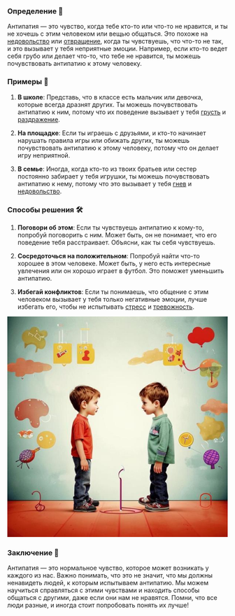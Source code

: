### Определение 📖
Антипатия — это чувство, когда тебе кто-то или что-то не нравится, и ты не хочешь с этим человеком или вещью общаться. Это похоже на [недовольство](недовольство.md) или [отвращение](отвращение.md), когда ты чувствуешь, что что-то не так, и это вызывает у тебя неприятные эмоции. Например, если кто-то ведет себя грубо или делает что-то, что тебе не нравится, ты можешь почувствовать антипатию к этому человеку.

### Примеры 🌟
1. **В школе**: Представь, что в классе есть мальчик или девочка, которые всегда дразнят других. Ты можешь почувствовать антипатию к ним, потому что их поведение вызывает у тебя [грусть](грусть.md) и [раздражение](раздражение.md).
   
2. **На площадке**: Если ты играешь с друзьями, и кто-то начинает нарушать правила игры или обижать других, ты можешь почувствовать антипатию к этому человеку, потому что он делает игру неприятной.

3. **В семье**: Иногда, когда кто-то из твоих братьев или сестер постоянно забирает у тебя игрушки, ты можешь почувствовать антипатию к нему, потому что это вызывает у тебя [гнев](гнев.md) и [недовольство](недовольство.md).

### Способы решения 🛠️
1. **Поговори об этом**: Если ты чувствуешь антипатию к кому-то, попробуй поговорить с ним. Может быть, он не понимает, что его поведение тебя расстраивает. Объясни, как ты себя чувствуешь.

2. **Сосредоточься на положительном**: Попробуй найти что-то хорошее в этом человеке. Может быть, у него есть интересные увлечения или он хорошо играет в футбол. Это поможет уменьшить антипатию.

3. **Избегай конфликтов**: Если ты понимаешь, что общение с этим человеком вызывает у тебя только негативные эмоции, лучше избегать его, чтобы не испытывать [стресс](стресс.md) и [тревожность](тревожность.md).



![Изображение антипатия](антипатия.jpg)



### Заключение 🎉
Антипатия — это нормальное чувство, которое может возникать у каждого из нас. Важно понимать, что это не значит, что мы должны ненавидеть людей, к которым испытываем антипатию. Мы можем научиться справляться с этими чувствами и находить способы общаться с другими, даже если они нам не нравятся. Помни, что все люди разные, и иногда стоит попробовать понять их лучше!